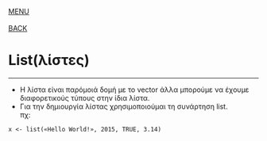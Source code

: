 [MENU](README.md)
<br><br>
[BACK](data_structures.md)

# List(λίστες)

---

- Η λίστα είναι παρόμοιά δομή με το vector άλλα μπορούμε να έχουμε διαφορετικούς τύπους στην ίδια λίστα.
- Για την δημιουργία λίστας χρησιμοποιούμαι τη συνάρτηση list. <br>
πχ: 
~~~~
x <- list(«Hello World!», 2015, TRUE, 3.14)
~~~~